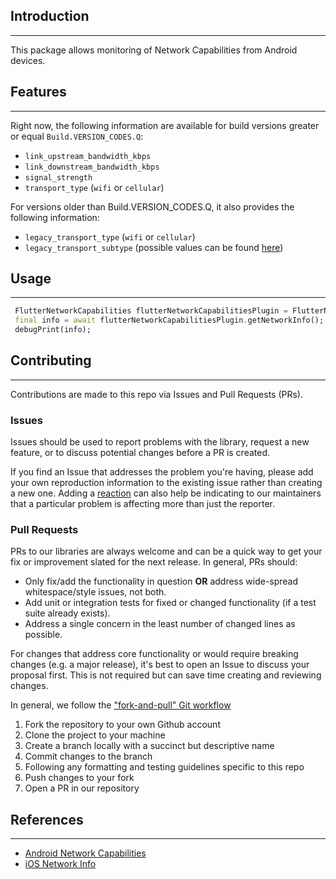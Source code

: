## Introduction
--------
This package allows monitoring of Network Capabilities from Android devices.

## Features
--------
Right now, the following information are available for build versions greater or equal `Build.VERSION_CODES.Q`:
- `link_upstream_bandwidth_kbps`
- `link_downstream_bandwidth_kbps`
- `signal_strength`
- `transport_type` (`wifi` or `cellular`)

For versions older than Build.VERSION_CODES.Q, it also provides the following information:
- `legacy_transport_type` (`wifi` or `cellular`)
- `legacy_transport_subtype` (possible values can be found [here](https://github.com/nubank/flutter-network-capabilities/blob/2db3c889499ac0e2ca14a56387292b513f7ce377/android/src/main/kotlin/com/example/flutter_network_capabilities/FlutterNetworkCapabilitiesPlugin.kt#L18-L49))

## Usage
--------
```dart
 FlutterNetworkCapabilities flutterNetworkCapabilitiesPlugin = FlutterNetworkCapabilities();
 final info = await flutterNetworkCapabilitiesPlugin.getNetworkInfo();
 debugPrint(info);
```

## Contributing
--------
Contributions are made to this repo via Issues and Pull Requests (PRs).

### Issues

Issues should be used to report problems with the library, request a new feature, or to discuss potential changes before a PR is created.

If you find an Issue that addresses the problem you're having, please add your own reproduction information to the existing issue rather than creating a new one. Adding a [reaction](https://github.blog/2016-03-10-add-reactions-to-pull-requests-issues-and-comments/) can also help be indicating to our maintainers that a particular problem is affecting more than just the reporter.

### Pull Requests

PRs to our libraries are always welcome and can be a quick way to get your fix or improvement slated for the next release. In general, PRs should:

- Only fix/add the functionality in question **OR** address wide-spread whitespace/style issues, not both.
- Add unit or integration tests for fixed or changed functionality (if a test suite already exists).
- Address a single concern in the least number of changed lines as possible.

For changes that address core functionality or would require breaking changes (e.g. a major release), it's best to open an Issue to discuss your proposal first. This is not required but can save time creating and reviewing changes.

In general, we follow the ["fork-and-pull" Git workflow](https://github.com/susam/gitpr)

1. Fork the repository to your own Github account
2. Clone the project to your machine
3. Create a branch locally with a succinct but descriptive name
4. Commit changes to the branch
5. Following any formatting and testing guidelines specific to this repo
6. Push changes to your fork
7. Open a PR in our repository

## References
--------
- [Android Network Capabilities](https://developer.android.com/reference/android/net/NetworkCapabilities)
- [iOS Network Info](https://developer.apple.com/documentation/coretelephony/cttelephonynetworkinfo)